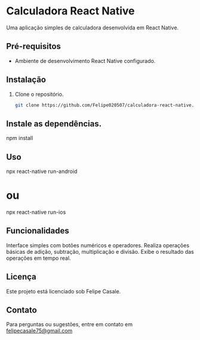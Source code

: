 # Calculadora React Native

Uma aplicação simples de calculadora desenvolvida em React Native.

## Pré-requisitos
- Ambiente de desenvolvimento React Native configurado.

## Instalação
1. Clone o repositório.
   ```bash
   git clone https://github.com/Felipe020507/calculadora-react-native.git

## Instale as dependências.
npm install

## Uso
npx react-native run-android
 # ou
npx react-native run-ios

## Funcionalidades
Interface simples com botões numéricos e operadores.
Realiza operações básicas de adição, subtração, multiplicação e divisão.
Exibe o resultado das operações em tempo real.


## Licença
Este projeto está licenciado sob Felipe Casale. 
## Contato
Para perguntas ou sugestões, entre em contato em felipecasale75@gmail.com
